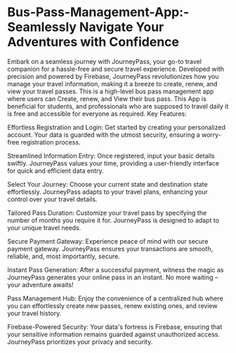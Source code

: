 # Bus-Pass-Management-App:- Seamlessly Navigate Your Adventures with Confidence

Embark on a seamless journey with JourneyPass, your go-to travel companion for a hassle-free and secure travel experience. Developed with precision and powered by Firebase, JourneyPass revolutionizes how you manage your travel information, making it a breeze to create, renew, and view your travel passes. This is a high-level bus pass management app where users can Create, renew, and View their bus pass. This App is beneficial for students, and professionals who are supposed to travel daily it is free and accessible for everyone as required. 
Key Features:

Effortless Registration and Login:
Get started by creating your personalized account. Your data is guarded with the utmost security, ensuring a worry-free registration process.

Streamlined Information Entry:
Once registered, input your basic details swiftly. JourneyPass values your time, providing a user-friendly interface for quick and efficient data entry.

Select Your Journey:
Choose your current state and destination state effortlessly. JourneyPass adapts to your travel plans, enhancing your control over your travel details.

Tailored Pass Duration:
Customize your travel pass by specifying the number of months you require it for. JourneyPass is designed to adapt to your unique travel needs.

Secure Payment Gateway:
Experience peace of mind with our secure payment gateway. JourneyPass ensures your transactions are smooth, reliable, and, most importantly, secure.

Instant Pass Generation:
After a successful payment, witness the magic as JourneyPass generates your online pass in an instant. No more waiting – your adventure awaits!

Pass Management Hub:
Enjoy the convenience of a centralized hub where you can effortlessly create new passes, renew existing ones, and review your travel history.

Firebase-Powered Security:
Your data's fortress is Firebase, ensuring that your sensitive information remains guarded against unauthorized access. JourneyPass prioritizes your privacy and security.

